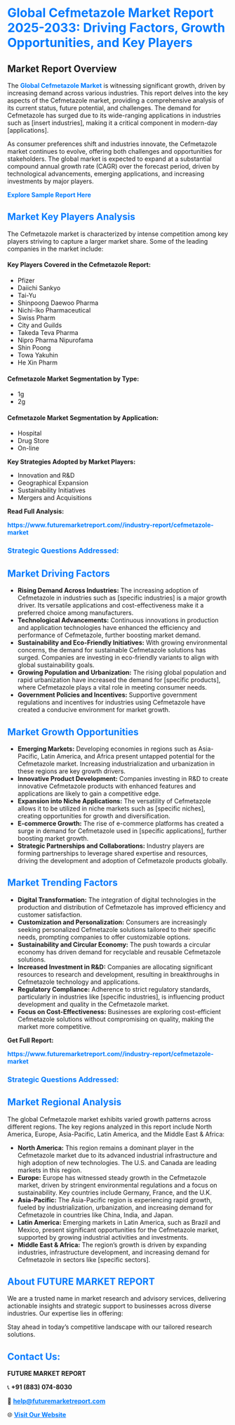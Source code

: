 <h1 style="color: #007BFF;">Global Cefmetazole Market Report 2025-2033: Driving Factors, Growth Opportunities, and Key Players</h1>

<section id="overview">
<h2>Market Report Overview</h2>
<p>The <a href="https://www.futuremarketreport.com//industry-report/cefmetazole-market" style="color: #007BFF; text-decoration: none;"><strong>Global Cefmetazole Market</strong></a> is witnessing significant growth, driven by increasing demand across various industries. This report delves into the key aspects of the Cefmetazole market, providing a comprehensive analysis of its current status, future potential, and challenges. The demand for Cefmetazole has surged due to its wide-ranging applications in industries such as [insert industries], making it a critical component in modern-day [applications].</p>
<p>As consumer preferences shift and industries innovate, the Cefmetazole market continues to evolve, offering both challenges and opportunities for stakeholders. The global market is expected to expand at a substantial compound annual growth rate (CAGR) over the forecast period, driven by technological advancements, emerging applications, and increasing investments by major players.</p>
</section>

<section id="overview">
<p><a href="https://www.futuremarketreport.com//request-sample/reportId=77431" style="color: #007BFF; text-decoration: none;"><strong>Explore Sample Report Here</strong></a></p>
</section>

<section id="key-players">
<h2 style="color: #007BFF;">Market Key Players Analysis</h2>
<p>The Cefmetazole market is characterized by intense competition among key players striving to capture a larger market share. Some of the leading companies in the market include:</p>
<h4>Key Players Covered in the Cefmetazole Report:</h4>
<ul><li>Pfizer</li><li>Daiichi Sankyo</li><li>Tai-Yu</li><li>Shinpoong Daewoo Pharma</li><li>Nichi-Iko Pharmaceutical</li><li>Swiss Pharm</li><li>City and Guilds</li><li>Takeda Teva Pharma</li><li>Nipro Pharma Nipurofama</li><li>Shin Poong</li><li>Towa Yakuhin</li><li>He Xin Pharm</li></ul>
<h4>Cefmetazole Market Segmentation by Type:</h4>
<ul><li>1g</li><li>2g</li></ul>

<h4>Cefmetazole Market Segmentation by Application:</h4>
<ul><li>Hospital</li><li>Drug Store</li><li>On-line</li></ul>
<p><strong>Key Strategies Adopted by Market Players:</strong></p>
<ul>
<li>Innovation and R&D</li>
<li>Geographical Expansion</li>
<li>Sustainability Initiatives</li>
<li>Mergers and Acquisitions</li>
</ul>
</section>

<section>
<p><strong>Read Full Analysis: </strong></p><a href="https://www.futuremarketreport.com//industry-report/cefmetazole-market" style="color: #007BFF; text-decoration: none;"><strong>https://www.futuremarketreport.com//industry-report/cefmetazole-market</strong></a>
<h3 style="color: #007BFF;">Strategic Questions Addressed:</h3>
</section>

<section id="driving-factors">
<h2 style="color: #007BFF;">Market Driving Factors</h2>
<ul>
<li><strong>Rising Demand Across Industries:</strong> The increasing adoption of Cefmetazole in industries such as [specific industries] is a major growth driver. Its versatile applications and cost-effectiveness make it a preferred choice among manufacturers.</li>
<li><strong>Technological Advancements:</strong> Continuous innovations in production and application technologies have enhanced the efficiency and performance of Cefmetazole, further boosting market demand.</li>
<li><strong>Sustainability and Eco-Friendly Initiatives:</strong> With growing environmental concerns, the demand for sustainable Cefmetazole solutions has surged. Companies are investing in eco-friendly variants to align with global sustainability goals.</li>
<li><strong>Growing Population and Urbanization:</strong> The rising global population and rapid urbanization have increased the demand for [specific products], where Cefmetazole plays a vital role in meeting consumer needs.</li>
<li><strong>Government Policies and Incentives:</strong> Supportive government regulations and incentives for industries using Cefmetazole have created a conducive environment for market growth.</li>
</ul>
</section>

<section id="growth-opportunities">
<h2 style="color: #007BFF;">Market Growth Opportunities</h2>
<ul>
<li><strong>Emerging Markets:</strong> Developing economies in regions such as Asia-Pacific, Latin America, and Africa present untapped potential for the Cefmetazole market. Increasing industrialization and urbanization in these regions are key growth drivers.</li>
<li><strong>Innovative Product Development:</strong> Companies investing in R&D to create innovative Cefmetazole products with enhanced features and applications are likely to gain a competitive edge.</li>
<li><strong>Expansion into Niche Applications:</strong> The versatility of Cefmetazole allows it to be utilized in niche markets such as [specific niches], creating opportunities for growth and diversification.</li>
<li><strong>E-commerce Growth:</strong> The rise of e-commerce platforms has created a surge in demand for Cefmetazole used in [specific applications], further boosting market growth.</li>
<li><strong>Strategic Partnerships and Collaborations:</strong> Industry players are forming partnerships to leverage shared expertise and resources, driving the development and adoption of Cefmetazole products globally.</li>
</ul>
</section>

<section id="trending-factors">
<h2 style="color: #007BFF;">Market Trending Factors</h2>
<ul>
<li><strong>Digital Transformation:</strong> The integration of digital technologies in the production and distribution of Cefmetazole has improved efficiency and customer satisfaction.</li>
<li><strong>Customization and Personalization:</strong> Consumers are increasingly seeking personalized Cefmetazole solutions tailored to their specific needs, prompting companies to offer customizable options.</li>
<li><strong>Sustainability and Circular Economy:</strong> The push towards a circular economy has driven demand for recyclable and reusable Cefmetazole solutions.</li>
<li><strong>Increased Investment in R&D:</strong> Companies are allocating significant resources to research and development, resulting in breakthroughs in Cefmetazole technology and applications.</li>
<li><strong>Regulatory Compliance:</strong> Adherence to strict regulatory standards, particularly in industries like [specific industries], is influencing product development and quality in the Cefmetazole market.</li>
<li><strong>Focus on Cost-Effectiveness:</strong> Businesses are exploring cost-efficient Cefmetazole solutions without compromising on quality, making the market more competitive.</li>
</ul>
</section>

<section>
<p><strong>Get Full Report: </strong></p><a href="https://www.futuremarketreport.com//industry-report/cefmetazole-market" style="color: #007BFF; text-decoration: none;"><strong>https://www.futuremarketreport.com//industry-report/cefmetazole-market</strong></a>
<h3 style="color: #007BFF;">Strategic Questions Addressed:</h3>
</section>


<section id="regional-analysis">
<h2 style="color: #007BFF;">Market Regional Analysis</h2>
<p>The global Cefmetazole market exhibits varied growth patterns across different regions. The key regions analyzed in this report include North America, Europe, Asia-Pacific, Latin America, and the Middle East & Africa:</p>
<ul>
<li><strong>North America:</strong> This region remains a dominant player in the Cefmetazole market due to its advanced industrial infrastructure and high adoption of new technologies. The U.S. and Canada are leading markets in this region.</li>
<li><strong>Europe:</strong> Europe has witnessed steady growth in the Cefmetazole market, driven by stringent environmental regulations and a focus on sustainability. Key countries include Germany, France, and the U.K.</li>
<li><strong>Asia-Pacific:</strong> The Asia-Pacific region is experiencing rapid growth, fueled by industrialization, urbanization, and increasing demand for Cefmetazole in countries like China, India, and Japan.</li>
<li><strong>Latin America:</strong> Emerging markets in Latin America, such as Brazil and Mexico, present significant opportunities for the Cefmetazole market, supported by growing industrial activities and investments.</li>
<li><strong>Middle East & Africa:</strong> The region’s growth is driven by expanding industries, infrastructure development, and increasing demand for Cefmetazole in sectors like [specific sectors].</li>
</ul>
</section>

<footer>
<h2 style="color: #007BFF;">About FUTURE MARKET REPORT</h2>
<p>We are a trusted name in market research and advisory services, delivering actionable insights and strategic support to businesses across diverse industries. Our expertise lies in offering:</p>

<p>Stay ahead in today’s competitive landscape with our tailored research solutions.</p>

<h2 style="color: #007BFF;">Contact Us:</h2>
<p><strong>FUTURE MARKET REPORT</strong></p>
<p>📞 <strong>+91 (883) 074-8030</strong></p>
<p>📧 <strong><a href="mailto:help@futuremarketreport.com" style="color: #007BFF;">help@futuremarketreport.com</a></strong></p>
<p>🌐 <strong><a href="https://www.futuremarketreport.com/" style="color: #007BFF;">Visit Our Website</a></strong></p>
</footer>